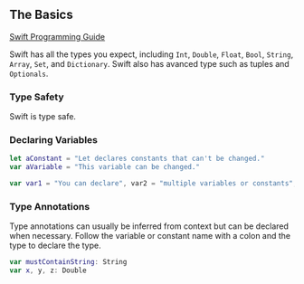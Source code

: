 ## The Basics

[Swift Programming Guide](https://docs.swift.org/swift-book/LanguageGuide/TheBasics.html)

Swift has all the types you expect, including `Int`, `Double`, `Float`, `Bool`, `String`, `Array`, `Set`, and `Dictionary`. Swift also has avanced type such as tuples and `Optionals`.

### Type Safety

Swift is type safe.

### Declaring Variables

```swift
let aConstant = "Let declares constants that can't be changed."
var aVariable = "This variable can be changed."

var var1 = "You can declare", var2 = "multiple variables or constants", var3 = "one one line."
```

### Type Annotations

Type annotations can usually be inferred from context but can be declared when necessary. Follow the variable or constant name with a colon and the type to declare the type.

```swift
var mustContainString: String
var x, y, z: Double
```

